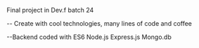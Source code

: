 

Final project in Dev.f batch 24

-- Create with cool technologies, many lines of code and coffee

--Backend coded with 
  ES6
  Node.js
  Express.js
  Mongo.db
